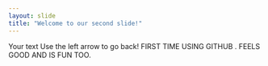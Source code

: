```yaml
---
layout: slide
title: "Welcome to our second slide!"
---
```

Your text
Use the left arrow to go back!
FIRST TIME USING GITHUB . FEELS GOOD AND IS FUN TOO.
